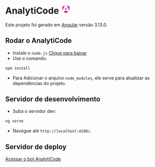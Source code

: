 # AnalytiCode <img src="/src/assets/images/angular.png" alt="Angular CLI" width="30" height="30">

Este projeto foi gerado em [Angular](https://docs.python.org/pt-br/3/) versão 3.13.0.

## Rodar o AnalytiCode

* Instale o `node.js` [Clique para baixar](https://www.nodejs.tech/pt-br/download) 
* Use o comando: 

``` bash
npm install
```
* Para Adicionar o arquivo `node_modules`, ele serve para atualizar as dependências do projeto.

## Servidor de desenvolvimento

* Suba o servidor dev:

``` bash
ng serve
```
* Navegue até `http://localhost:4200/`.

## Servidor de deploy

[Acessar o bot AnalytiCode](https://analyticode.onrender.com/analytiCode)

